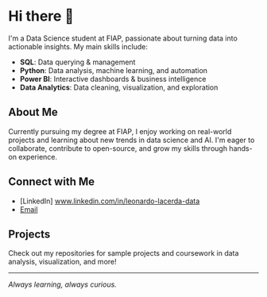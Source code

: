 # Hi there 👋

I'm a Data Science student at FIAP, passionate about turning data into actionable insights. My main skills include:

- **SQL**: Data querying & management
- **Python**: Data analysis, machine learning, and automation
- **Power BI**: Interactive dashboards & business intelligence
- **Data Analytics**: Data cleaning, visualization, and exploration

## About Me
Currently pursuing my degree at FIAP, I enjoy working on real-world projects and learning about new trends in data science and AI. I'm eager to collaborate, contribute to open-source, and grow my skills through hands-on experience.

## Connect with Me
- [LinkedIn] www.linkedin.com/in/leonardo-lacerda-data <!-- Replace # with your LinkedIn URL -->
- [Email](mailto:leonardo.a.lacerda1@gmail.com) <!-- Replace with your email -->

## Projects
Check out my repositories for sample projects and coursework in data analysis, visualization, and more!

---

*Always learning, always curious.*
